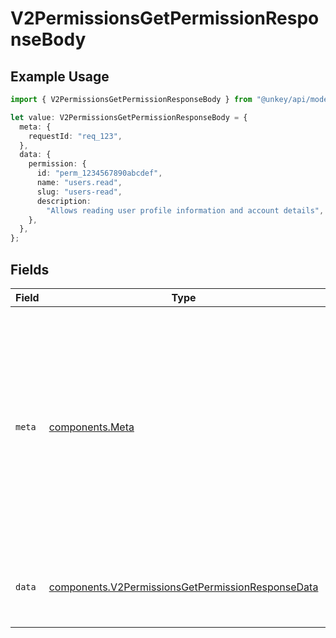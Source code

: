 # V2PermissionsGetPermissionResponseBody

## Example Usage

```typescript
import { V2PermissionsGetPermissionResponseBody } from "@unkey/api/models/components";

let value: V2PermissionsGetPermissionResponseBody = {
  meta: {
    requestId: "req_123",
  },
  data: {
    permission: {
      id: "perm_1234567890abcdef",
      name: "users.read",
      slug: "users-read",
      description:
        "Allows reading user profile information and account details",
    },
  },
};
```

## Fields

| Field                                                                                                                                                                                                                                                           | Type                                                                                                                                                                                                                                                            | Required                                                                                                                                                                                                                                                        | Description                                                                                                                                                                                                                                                     |
| --------------------------------------------------------------------------------------------------------------------------------------------------------------------------------------------------------------------------------------------------------------- | --------------------------------------------------------------------------------------------------------------------------------------------------------------------------------------------------------------------------------------------------------------- | --------------------------------------------------------------------------------------------------------------------------------------------------------------------------------------------------------------------------------------------------------------- | --------------------------------------------------------------------------------------------------------------------------------------------------------------------------------------------------------------------------------------------------------------- |
| `meta`                                                                                                                                                                                                                                                          | [components.Meta](../../models/components/meta.md)                                                                                                                                                                                                              | :heavy_check_mark:                                                                                                                                                                                                                                              | Metadata object included in every API response. This provides context about the request and is essential for debugging, audit trails, and support inquiries. The `requestId` is particularly important when troubleshooting issues with the Unkey support team. |
| `data`                                                                                                                                                                                                                                                          | [components.V2PermissionsGetPermissionResponseData](../../models/components/v2permissionsgetpermissionresponsedata.md)                                                                                                                                          | :heavy_check_mark:                                                                                                                                                                                                                                              | Complete permission details including ID, name, and metadata.                                                                                                                                                                                                   |